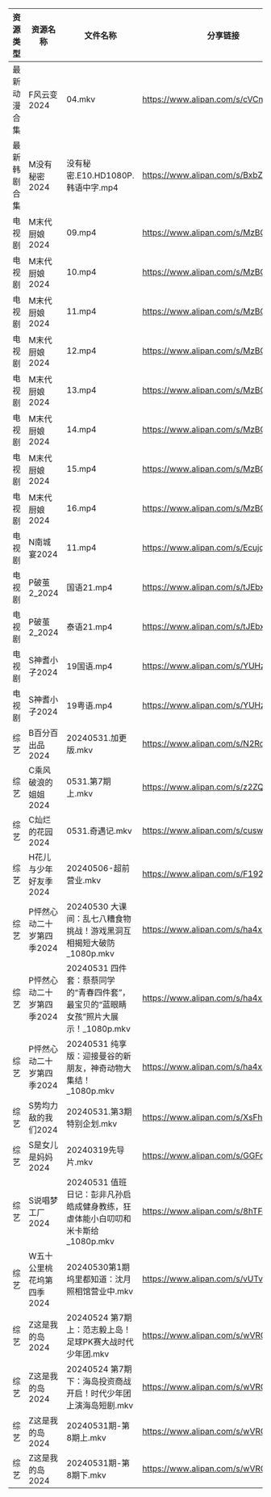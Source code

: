 | 资源类型   | 资源名称            | 文件名称                                                  | 分享链接                                 | 更新时间                |
| ------ | --------------- | ----------------------------------------------------- | ------------------------------------ | ------------------- |
| 最新动漫合集 | F风云变2024        | 04.mkv                                                | https://www.alipan.com/s/cVCnYQUhJmX | 2024-05-31 14:09:09 |
| 最新韩剧合集 | M没有秘密2024       | 没有秘密.E10.HD1080P.韩语中字.mp4                             | https://www.alipan.com/s/BxbZ3fCPnfq | 2024-05-31 00:05:37 |
| 电视剧    | M末代厨娘2024       | 09.mp4                                                | https://www.alipan.com/s/MzBG2dCbCix | 2024-05-31 08:42:07 |
| 电视剧    | M末代厨娘2024       | 10.mp4                                                | https://www.alipan.com/s/MzBG2dCbCix | 2024-05-31 08:42:06 |
| 电视剧    | M末代厨娘2024       | 11.mp4                                                | https://www.alipan.com/s/MzBG2dCbCix | 2024-05-31 08:42:06 |
| 电视剧    | M末代厨娘2024       | 12.mp4                                                | https://www.alipan.com/s/MzBG2dCbCix | 2024-05-31 08:42:06 |
| 电视剧    | M末代厨娘2024       | 13.mp4                                                | https://www.alipan.com/s/MzBG2dCbCix | 2024-05-31 08:42:05 |
| 电视剧    | M末代厨娘2024       | 14.mp4                                                | https://www.alipan.com/s/MzBG2dCbCix | 2024-05-31 08:42:05 |
| 电视剧    | M末代厨娘2024       | 15.mp4                                                | https://www.alipan.com/s/MzBG2dCbCix | 2024-05-31 14:05:49 |
| 电视剧    | M末代厨娘2024       | 16.mp4                                                | https://www.alipan.com/s/MzBG2dCbCix | 2024-05-31 14:05:49 |
| 电视剧    | N南城宴2024        | 11.mp4                                                | https://www.alipan.com/s/EcujqdaQJ8C | 2024-05-31 14:06:01 |
| 电视剧    | P破茧2_2024       | 国语21.mp4                                              | https://www.alipan.com/s/tJEbxwiiXXs | 2024-05-31 16:05:55 |
| 电视剧    | P破茧2_2024       | 泰语21.mp4                                              | https://www.alipan.com/s/tJEbxwiiXXs | 2024-05-31 14:06:11 |
| 电视剧    | S神耆小子2024       | 19国语.mp4                                              | https://www.alipan.com/s/YUHzska9nMA | 2024-05-31 00:06:26 |
| 电视剧    | S神耆小子2024       | 19粤语.mp4                                              | https://www.alipan.com/s/YUHzska9nMA | 2024-05-31 00:06:26 |
| 综艺     | B百分百出品2024      | 20240531.加更版.mkv                                      | https://www.alipan.com/s/N2RcoMVTDZC | 2024-05-31 14:06:51 |
| 综艺     | C乘风破浪的姐姐2024    | 0531.第7期上.mkv                                         | https://www.alipan.com/s/z2ZQFhKX5nR | 2024-05-31 14:07:02 |
| 综艺     | C灿烂的花园2024      | 0531.奇遇记.mkv                                          | https://www.alipan.com/s/cusw5oJaLFV | 2024-05-31 14:07:35 |
| 综艺     | H花儿与少年好友季2024   | 20240506-超前营业.mkv                                     | https://www.alipan.com/s/F192eKH9dMy | 2024-05-31 14:08:03 |
| 综艺     | P怦然心动二十岁第四季2024 | 20240530 大课间：乱七八糟食物挑战！游戏黑洞互相揭短大破防_1080p.mkv           | https://www.alipan.com/s/ha4xzKnmVsm | 2024-05-31 14:08:23 |
| 综艺     | P怦然心动二十岁第四季2024 | 20240531 四件套：蔡蔡同学的“青春四件套”，最宝贝的“蓝眼睛女孩”照片大展示！_1080p.mkv | https://www.alipan.com/s/ha4xzKnmVsm | 2024-05-31 14:08:22 |
| 综艺     | P怦然心动二十岁第四季2024 | 20240531 纯享版：迎接曼谷的新朋友，神奇动物大集结！_1080p.mkv              | https://www.alipan.com/s/ha4xzKnmVsm | 2024-05-31 14:08:22 |
| 综艺     | S势均力敌的我们2024    | 20240531.第3期特别企划.mkv                                  | https://www.alipan.com/s/XsFhEtje2h7 | 2024-05-31 14:08:28 |
| 综艺     | S是女儿是妈妈2024     | 20240319先导片.mkv                                       | https://www.alipan.com/s/GGFq6YSak3R | 2024-05-31 14:08:31 |
| 综艺     | S说唱梦工厂2024      | 20240531 值班日记：彭非凡孙启皓成健身教练，狂虐体能小白叨叨和米卡斯给_1080p.mkv     | https://www.alipan.com/s/8hTFJiRBK62 | 2024-05-31 14:08:34 |
| 综艺     | W五十公里桃花坞第四季2024 | 20240530第1期坞里都知道：沈月照相馆营业中.mkv                         | https://www.alipan.com/s/vUTvQycFkAZ | 2024-05-31 14:08:39 |
| 综艺     | Z这是我的岛2024      | 20240524 第7期 上：范志毅上岛！足球PK赛大战时代少年团.mkv                 | https://www.alipan.com/s/wVRGQEbwX3x | 2024-05-31 14:08:52 |
| 综艺     | Z这是我的岛2024      | 20240524 第7期 下：海岛投资商战开启！时代少年团上演海岛短剧.mkv               | https://www.alipan.com/s/wVRGQEbwX3x | 2024-05-31 14:08:52 |
| 综艺     | Z这是我的岛2024      | 20240531期-第8期上.mkv                                    | https://www.alipan.com/s/wVRGQEbwX3x | 2024-05-31 14:08:51 |
| 综艺     | Z这是我的岛2024      | 20240531期-第8期下.mkv                                    | https://www.alipan.com/s/wVRGQEbwX3x | 2024-05-31 14:08:51 |
